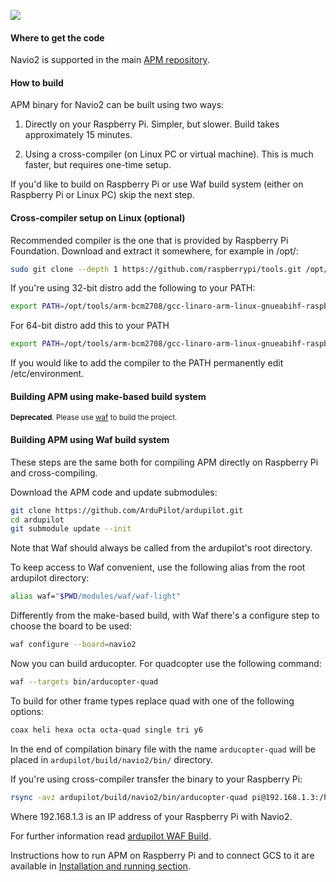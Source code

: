 ![](http://www.emlid.com/wp-content/uploads/2014/10/APM.png)

#### Where to get the code

Navio2 is supported in the main [APM repository](https://github.com/ArduPilot/ardupilot).

#### How to build

APM binary for Navio2 can be built using two ways:

1) Directly on your Raspberry Pi. Simpler, but slower. Build takes approximately 15 minutes.

2) Using a cross-compiler (on Linux PC or virtual machine). This is much faster, but requires one-time setup.

If you'd like to build on Raspberry Pi or use Waf build system (either on Raspberry Pi or Linux PC) skip the next step.

#### Cross-compiler setup on Linux (optional)

Recommended compiler is the one that is provided by Raspberry Pi Foundation. Download and extract it somewhere, for example in /opt/:

```bash
sudo git clone --depth 1 https://github.com/raspberrypi/tools.git /opt/tools
```

If you're using 32-bit distro add the following to your PATH:

```bash
export PATH=/opt/tools/arm-bcm2708/gcc-linaro-arm-linux-gnueabihf-raspbian/bin:$PATH
```

For 64-bit distro add this to your PATH

```bash
export PATH=/opt/tools/arm-bcm2708/gcc-linaro-arm-linux-gnueabihf-raspbian-x64/bin:$PATH
```

If you would like to add the compiler to the PATH permanently edit /etc/environment.

#### Building APM using make-based build system

<sub> **Deprecated**. Please use [waf](building-from-sources/#building-apm-using-waf-build-system) to build the project. </sub>

#### Building APM using Waf build system

These steps are the same both for compiling APM directly on Raspberry Pi and cross-compiling.

Download the APM code and update submodules:

```bash
git clone https://github.com/ArduPilot/ardupilot.git
cd ardupilot
git submodule update --init
```  
Note that Waf should always be called from the ardupilot's root directory.

To keep access to Waf convenient, use the following alias from the root ardupilot directory:  
```bash
alias waf="$PWD/modules/waf/waf-light"
```  
Differently from the make-based build, with Waf there's a configure step to choose the board to be used:
```bash
waf configure --board=navio2
```

Now you can build arducopter. For quadcopter use the following command:
```bash
waf --targets bin/arducopter-quad
```  
To build for other frame types replace quad with one of the following options:
```bash
coax heli hexa octa octa-quad single tri y6
```
In the end of compilation binary file with the name ```arducopter-quad``` will be placed in ```ardupilot/build/navio2/bin/``` directory.

If you're using cross-compiler transfer the binary to your Raspberry Pi:

```bash
rsync -avz ardupilot/build/navio2/bin/arducopter-quad pi@192.168.1.3:/home/pi/
```

Where 192.168.1.3 is an IP address of your Raspberry Pi with Navio2.

For further information read [ardupilot WAF Build](https://github.com/ArduPilot/ardupilot/blob/master/README-WAF.md).


Instructions how to run APM on Raspberry Pi and to connect GCS to it are available in  [Installation and running section](installation-and-running.md).
